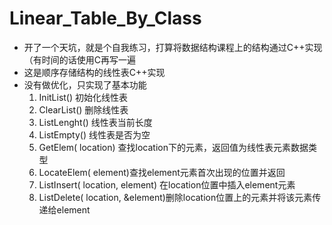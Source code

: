 # Linear_Table_By_Class

- 开了一个天坑，就是个自我练习，打算将数据结构课程上的结构通过C++实现（有时间的话使用C再写一遍
- 这是顺序存储结构的线性表C++实现
- 没有做优化，只实现了基本功能
  1. InitList() 初始化线性表
  2. ClearList() 删除线性表
  3. ListLenght() 线性表当前长度
  4. ListEmpty() 线性表是否为空
  5. GetElem( location) 查找location下的元素，返回值为线性表元素数据类型
  6. LocateElem( element)查找element元素首次出现的位置并返回
  7. ListInsert( location,  element) 在location位置中插入element元素
  8. ListDelete( location,  &element)删除location位置上的元素并将该元素传递给element

